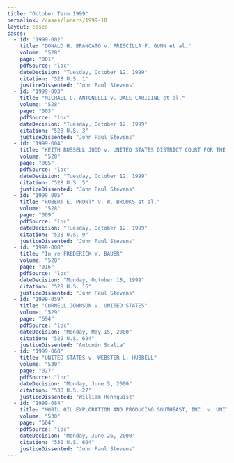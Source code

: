 ```yaml
---
title: "October Term 1999"
permalink: /cases/loners/1999-10
layout: cases
cases:
  - id: "1999-002"
    title: "DONALD H. BRANCATO v. PRISCILLA F. GUNN et al."
    volume: "528"
    page: "001"
    pdfSource: "loc"
    dateDecision: "Tuesday, October 12, 1999"
    citation: "528 U.S. 1"
    justiceDissented: "John Paul Stevens"
  - id: "1999-003"
    title: "MICHAEL C. ANTONELLI v. DALE CARIDINE et al."
    volume: "528"
    page: "003"
    pdfSource: "loc"
    dateDecision: "Tuesday, October 12, 1999"
    citation: "528 U.S. 3"
    justiceDissented: "John Paul Stevens"
  - id: "1999-004"
    title: "KEITH RUSSELL JUDD v. UNITED STATES DISTRICT COURT FOR THE WESTERN DISTRICT OF TEXAS et al."
    volume: "528"
    page: "005"
    pdfSource: "loc"
    dateDecision: "Tuesday, October 12, 1999"
    citation: "528 U.S. 5"
    justiceDissented: "John Paul Stevens"
  - id: "1999-005"
    title: "ROBERT E. PRUNTY v. W. BROOKS et al."
    volume: "528"
    page: "009"
    pdfSource: "loc"
    dateDecision: "Tuesday, October 12, 1999"
    citation: "528 U.S. 9"
    justiceDissented: "John Paul Stevens"
  - id: "1999-008"
    title: "In re FREDERICK W. BAUER"
    volume: "528"
    page: "016"
    pdfSource: "loc"
    dateDecision: "Monday, October 18, 1999"
    citation: "528 U.S. 16"
    justiceDissented: "John Paul Stevens"
  - id: "1999-059"
    title: "CORNELL JOHNSON v. UNITED STATES"
    volume: "529"
    page: "694"
    pdfSource: "loc"
    dateDecision: "Monday, May 15, 2000"
    citation: "529 U.S. 694"
    justiceDissented: "Antonin Scalia"
  - id: "1999-068"
    title: "UNITED STATES v. WEBSTER L. HUBBELL"
    volume: "530"
    page: "027"
    pdfSource: "loc"
    dateDecision: "Monday, June 5, 2000"
    citation: "530 U.S. 27"
    justiceDissented: "William Rehnquist"
  - id: "1999-084"
    title: "MOBIL OIL EXPLORATION AND PRODUCING SOUTHEAST, INC. v. UNITED STATES"
    volume: "530"
    page: "604"
    pdfSource: "loc"
    dateDecision: "Monday, June 26, 2000"
    citation: "530 U.S. 604"
    justiceDissented: "John Paul Stevens"
---
```


